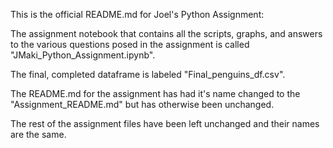 This is the official README.md for Joel's Python Assignment:

The assignment notebook that contains all the scripts, graphs, and answers to the various questions posed in the assignment is called "JMaki_Python_Assignment.ipynb".

The final, completed dataframe is labeled "Final_penguins_df.csv".

The README.md for the assignment has had it's name changed to the "Assignment_README.md" but has otherwise been unchanged.

The rest of the assignment files have been left unchanged and their names are the same.
